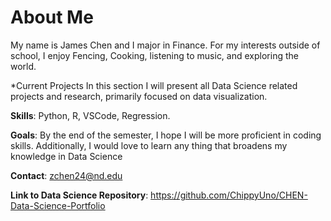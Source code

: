 <h1>About Me</h1>

My name is James Chen and I major in Finance. For my interests outside of school, I enjoy Fencing, Cooking, listening to music, and exploring the world. 

*Current Projects 
In this section I will present all Data Science related projects and research, primarily focused on data visualization. 

**Skills**: Python, R, VSCode, Regression. 

**Goals**: By the end of the semester, I hope I will be more proficient in coding skills. Additionally, I would love to learn any thing that broadens my knowledge in Data Science

**Contact**: zchen24@nd.edu


**Link to Data Science Repository**: https://github.com/ChippyUno/CHEN-Data-Science-Portfolio 

<!--
**ChippyUno/ChippyUno** is a ✨ _special_ ✨ repository because its `README.md` (this file) appears on your GitHub profile.

Here are some ideas to get you started:

- 🔭 I’m currently working on ...
- 🌱 I’m currently learning ...
- 👯 I’m looking to collaborate on ...
- 🤔 I’m looking for help with ...
- 💬 Ask me about ...
- 📫 How to reach me: ...
- 😄 Pronouns: ...
- ⚡ Fun fact: ...
-->
